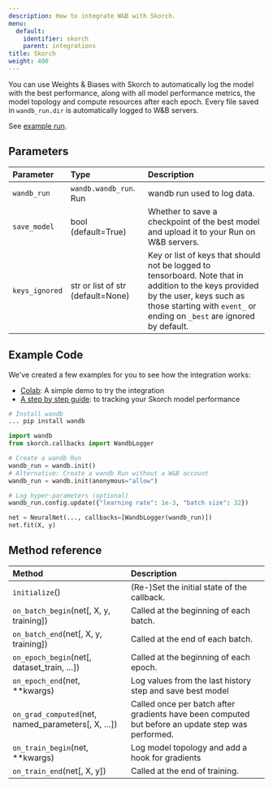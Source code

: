 ```yaml
---
description: How to integrate W&B with Skorch.
menu:
  default:
    identifier: skorch
    parent: integrations
title: Skorch
weight: 400
---
```


You can use Weights & Biases with Skorch to automatically log the model with the best performance, along with all model performance metrics, the model topology and compute resources after each epoch. Every file saved in `wandb_run.dir` is automatically logged to W&B servers.

See [example run](https://app.wandb.ai/borisd13/skorch/runs/s20or4ct?workspace=user-borisd13).

## Parameters

| Parameter | Type | Description |
| :--- | :--- | :--- |
| `wandb_run` | `wandb.wandb_run`. Run | wandb run used to log data. |
|`save_model` | bool (default=True)| Whether to save a checkpoint of the best model and upload it to your Run on W&B servers.|
|`keys_ignored`| str or list of str (default=None) | Key or list of keys that should not be logged to tensorboard. Note that in addition to the keys provided by the user, keys such as those starting with `event_` or ending on `_best` are ignored by default.|

## Example Code

We've created a few examples for you to see how the integration works:

* [Colab](https://colab.research.google.com/drive/1Bo8SqN1wNPMKv5Bn9NjwGecBxzFlaNZn?usp=sharing): A simple demo to try the integration
* [A step by step guide](https://app.wandb.ai/cayush/uncategorized/reports/Automate-Kaggle-model-training-with-Skorch-and-W%26B--Vmlldzo4NTQ1NQ): to tracking your Skorch model performance

```python
# Install wandb
... pip install wandb

import wandb
from skorch.callbacks import WandbLogger

# Create a wandb Run
wandb_run = wandb.init()
# Alternative: Create a wandb Run without a W&B account
wandb_run = wandb.init(anonymous="allow")

# Log hyper-parameters (optional)
wandb_run.config.update({"learning rate": 1e-3, "batch size": 32})

net = NeuralNet(..., callbacks=[WandbLogger(wandb_run)])
net.fit(X, y)
```

## Method reference

| Method | Description |
| :--- | :--- |
| `initialize`\(\) | \(Re-\)Set the initial state of the callback. |
| `on_batch_begin`\(net\[, X, y, training\]\) | Called at the beginning of each batch. |
| `on_batch_end`\(net\[, X, y, training\]\) | Called at the end of each batch. |
| `on_epoch_begin`\(net\[, dataset_train, …\]\) | Called at the beginning of each epoch. |
| `on_epoch_end`\(net, \*\*kwargs\) | Log values from the last history step and save best model |
| `on_grad_computed`\(net, named_parameters\[, X, …\]\) | Called once per batch after gradients have been computed but before an update step was performed. |
| `on_train_begin`\(net, \*\*kwargs\) | Log model topology and add a hook for gradients |
| `on_train_end`\(net\[, X, y\]\) | Called at the end of training. |